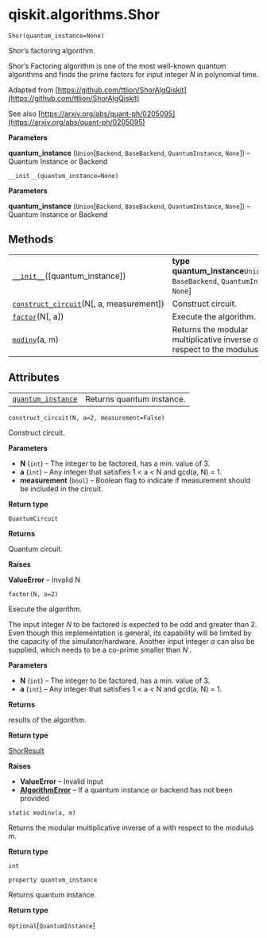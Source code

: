 # qiskit.algorithms.Shor

<span id="undefined" />

`Shor(quantum_instance=None)`

Shor’s factoring algorithm.

Shor’s Factoring algorithm is one of the most well-known quantum algorithms and finds the prime factors for input integer $N$ in polynomial time.

Adapted from [https://github.com/ttlion/ShorAlgQiskit](https://github.com/ttlion/ShorAlgQiskit)

See also [https://arxiv.org/abs/quant-ph/0205095](https://arxiv.org/abs/quant-ph/0205095)

**Parameters**

**quantum\_instance** (`Union`\[`Backend`, `BaseBackend`, `QuantumInstance`, `None`]) – Quantum Instance or Backend

<span id="undefined" />

`__init__(quantum_instance=None)`

**Parameters**

**quantum\_instance** (`Union`\[`Backend`, `BaseBackend`, `QuantumInstance`, `None`]) – Quantum Instance or Backend

## Methods

|                                                                                                                                   |                                                                                         |
| --------------------------------------------------------------------------------------------------------------------------------- | --------------------------------------------------------------------------------------- |
| [`__init__`](#qiskit.algorithms.Shor.__init__ "qiskit.algorithms.Shor.__init__")(\[quantum\_instance])                            | **type quantum\_instance**`Union`\[`Backend`, `BaseBackend`, `QuantumInstance`, `None`] |
| [`construct_circuit`](#qiskit.algorithms.Shor.construct_circuit "qiskit.algorithms.Shor.construct_circuit")(N\[, a, measurement]) | Construct circuit.                                                                      |
| [`factor`](#qiskit.algorithms.Shor.factor "qiskit.algorithms.Shor.factor")(N\[, a])                                               | Execute the algorithm.                                                                  |
| [`modinv`](#qiskit.algorithms.Shor.modinv "qiskit.algorithms.Shor.modinv")(a, m)                                                  | Returns the modular multiplicative inverse of a with respect to the modulus m.          |

## Attributes

|                                                                                                          |                           |
| -------------------------------------------------------------------------------------------------------- | ------------------------- |
| [`quantum_instance`](#qiskit.algorithms.Shor.quantum_instance "qiskit.algorithms.Shor.quantum_instance") | Returns quantum instance. |

<span id="undefined" />

`construct_circuit(N, a=2, measurement=False)`

Construct circuit.

**Parameters**

*   **N** (`int`) – The integer to be factored, has a min. value of 3.
*   **a** (`int`) – Any integer that satisfies 1 \< a \< N and gcd(a, N) = 1.
*   **measurement** (`bool`) – Boolean flag to indicate if measurement should be included in the circuit.

**Return type**

`QuantumCircuit`

**Returns**

Quantum circuit.

**Raises**

**ValueError** – Invalid N

<span id="undefined" />

`factor(N, a=2)`

Execute the algorithm.

The input integer $N$ to be factored is expected to be odd and greater than 2. Even though this implementation is general, its capability will be limited by the capacity of the simulator/hardware. Another input integer $a$ can also be supplied, which needs to be a co-prime smaller than $N$ .

**Parameters**

*   **N** (`int`) – The integer to be factored, has a min. value of 3.
*   **a** (`int`) – Any integer that satisfies 1 \< a \< N and gcd(a, N) = 1.

**Returns**

results of the algorithm.

**Return type**

[ShorResult](qiskit.algorithms.ShorResult#qiskit.algorithms.ShorResult "qiskit.algorithms.ShorResult")

**Raises**

*   **ValueError** – Invalid input
*   [**AlgorithmError**](qiskit.algorithms.AlgorithmError#qiskit.algorithms.AlgorithmError "qiskit.algorithms.AlgorithmError") – If a quantum instance or backend has not been provided

<span id="undefined" />

`static modinv(a, m)`

Returns the modular multiplicative inverse of a with respect to the modulus m.

**Return type**

`int`

<span id="undefined" />

`property quantum_instance`

Returns quantum instance.

**Return type**

`Optional`\[`QuantumInstance`]
